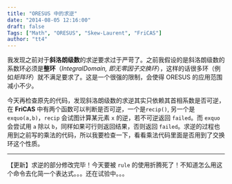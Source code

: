 ```yaml
---
title: "ORESUS 中的求逆"
date: "2014-08-05 12:16:00"
draft: false
Tags: ["Math", "ORESUS", "Skew-Laurent", "FriCAS"]
author: "tt4"
---
```


我发现之前对于**斜洛朗级数**的求逆要求过于严苛了。之前我假设的是斜洛朗级数的系数环必须是**整环**（*IntegralDomain, 即无零因子交换环*），这样的话很多环（例如*矩阵环*）就不满足要求了。这是一个很强的限制，会使得 ORESUS 的应用范围减小不少。

今天再检查原先的代码，发现斜洛朗级数的求逆其实只依赖其首相系数是否可逆，在 **FriCAS** 中有两个函数可以判断是否可逆，一个是`recip()`, 另一个是 `exquo(a,b)`，`recip` 会试图计算某元素 `x` 的逆，若不可逆返回 `failed`。而 `exquo` 会尝试用 `a` 除以 `b`，同样如果可行则返回结果，否则返回 `failed`。求逆的过程也用到之前写的乘法的代码，所以我要检查一下，看看乘法代码里面是否用到了交换环这个性质。

----
【更新】求逆的部分修改完毕！今天要被 `rule` 的使用折腾死了！不知道怎么用这个命令去化简一个表达式。。。还在试验中。。。
